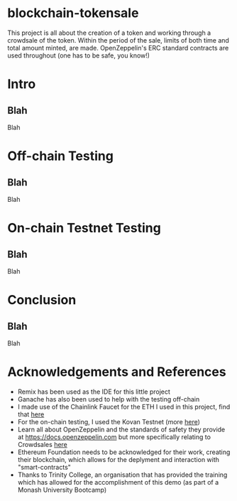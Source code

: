 # blockchain-tokensale
This project is all about the creation of a token and working through a crowdsale of the token.  Within the period of the sale, limits of both time and total amount minted, are made.  OpenZeppelin's ERC standard contracts are used throughout (one has to be safe, you know!)

# Intro
## Blah
Blah

# Off-chain Testing
## Blah
Blah

# On-chain Testnet Testing
## Blah
Blah

# Conclusion
## Blah
Blah

# Acknowledgements and References
- Remix has been used as the IDE for this little project
- Ganache has also been used to help with the testing off-chain
- I made use of the Chainlink Faucet for the ETH I used in this project, find that [here](https://faucets.chain.link/kovan)
- For the on-chain testing, I used the Kovan Testnet (more [here](https://kovan-testnet.github.io/website/))
- Learn all about OpenZeppelin and the standards of safety they provide at https://docs.openzeppelin.com but more specifically relating to Crowdsales [here](https://docs.openzeppelin.com/contracts/2.x/crowdsales)
- Ethereum Foundation needs to be acknowledged for their work, creating their blockchain, which allows for the deplyment and interaction with "smart-contracts"
- Thanks to Trinity College, an organisation that has provided the training which has allowed for the accomplishment of this demo (as part of a Monash University Bootcamp)